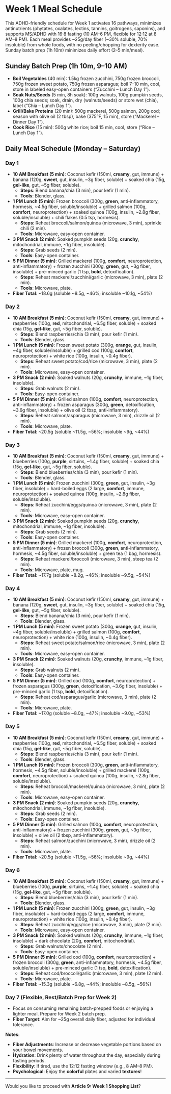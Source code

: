 # Week 1 Meal Schedule

This ADHD-friendly schedule for Week 1 activates 16 pathways, minimizes antinutrients (phytates, oxalates, lectins, tannins, goitrogens, saponins), and supports MS/ADHD with 16:8 fasting (10 AM–6 PM, flexible for 12:12 at 8 AM–8 PM). Each meal provides ~25g/day fiber (~30% soluble, 70% insoluble) from whole foods, with no peeling/chopping for dexterity ease. Sunday batch prep (1h 10m) minimizes daily effort (2–5 min/meal).

## Sunday Batch Prep (1h 10m, 9–10 AM)

- **Boil Vegetables** (40 min): 1.5kg frozen zucchini, 750g frozen broccoli, 750g frozen sweet potato, 750g frozen asparagus; boil 7–10 min, cool, store in labeled easy-open containers (“Zucchini – Lunch Day 1”).
- **Soak Nuts/Seeds** (5 min, 8h soak): 100g walnuts, 100g pumpkin seeds, 100g chia seeds; soak, drain, dry (walnuts/seeds) or store wet (chia), label (“Chia – Lunch Day 1”).
- **Grill/Bake Proteins** (20 min): 500g mackerel, 500g salmon, 200g cod; season with olive oil (2 tbsp), bake (375°F, 15 min), store (“Mackerel – Dinner Day 1”).
- **Cook Rice** (15 min): 500g white rice; boil 15 min, cool, store (“Rice – Lunch Day 1”).

## Daily Meal Schedule (Monday – Saturday)

### Day 1

- **10 AM Breakfast (5 min)**: Coconut kefir (150ml, **creamy**, gut, immune) + banana (120g, **sweet**, gut, insulin, ~3g fiber, soluble) + soaked chia (15g, **gel-like**, gut, ~5g fiber, soluble).
  - **Steps**: Blend banana/chia (3 min), pour kefir (1 min).
  - **Tools**: Blender, glass.
- **1 PM Lunch (5 min)**: Frozen broccoli (300g, **green**, anti-inflammatory, hormesis, ~4.5g fiber, soluble/insoluble) + grilled salmon (100g, **comfort**, neuroprotection) + soaked quinoa (100g, insulin, ~2.8g fiber, soluble/insoluble) + chili flakes (0.5 tsp, hormesis).
  - **Steps**: Reheat broccoli/salmon/quinoa (microwave, 3 min), sprinkle chili (2 min).
  - **Tools**: Microwave, easy-open container.
- **3 PM Snack (2 min)**: Soaked pumpkin seeds (20g, **crunchy**, mitochondrial, immune, ~1g fiber, insoluble).
  - **Steps**: Grab seeds (2 min).
  - **Tools**: Easy-open container.
- **5 PM Dinner (5 min)**: Grilled mackerel (100g, **comfort**, neuroprotection, anti-inflammatory) + frozen zucchini (300g, **green**, gut, ~3g fiber, insoluble) + pre-minced garlic (1 tsp, **bold**, detoxification).
  - **Steps**: Reheat mackerel/zucchini/garlic (microwave, 3 min), plate (2 min).
  - **Tools**: Microwave, plate.
- **Fiber Total**: ~18.6g (soluble ~8.5g, ~46%; insoluble ~10.1g, ~54%)

### Day 2

- **10 AM Breakfast (5 min)**: Coconut kefir (150ml, **creamy**, gut, immune) + raspberries (100g, **red**, mitochondrial, ~6.5g fiber, soluble) + soaked chia (15g, **gel-like**, gut, ~5g fiber, soluble).
  - **Steps**: Blend raspberries/chia (3 min), pour kefir (1 min).
  - **Tools**: Blender, glass.
- **1 PM Lunch (5 min)**: Frozen sweet potato (300g, **orange**, gut, insulin, ~4g fiber, soluble/insoluble) + grilled cod (100g, **comfort**, neuroprotection) + white rice (100g, insulin, ~0.4g fiber).
  - **Steps**: Reheat sweet potato/cod/rice (microwave, 3 min), plate (2 min).
  - **Tools**: Microwave, easy-open container.
- **3 PM Snack (2 min)**: Soaked walnuts (20g, **crunchy**, immune, ~1g fiber, insoluble).
  - **Steps**: Grab walnuts (2 min).
  - **Tools**: Easy-open container.
- **5 PM Dinner (5 min)**: Grilled salmon (100g, **comfort**, neuroprotection, anti-inflammatory) + frozen asparagus (300g, **green**, detoxification, ~3.6g fiber, insoluble) + olive oil (2 tbsp, anti-inflammatory).
  - **Steps**: Reheat salmon/asparagus (microwave, 3 min), drizzle oil (2 min).
  - **Tools**: Microwave, plate.
- **Fiber Total**: ~20.5g (soluble ~11.5g, ~56%; insoluble ~9g, ~44%)

### Day 3

- **10 AM Breakfast (5 min)**: Coconut kefir (150ml, **creamy**, gut, immune) + blueberries (100g, **purple**, sirtuins, ~1.4g fiber, soluble) + soaked chia (15g, **gel-like**, gut, ~5g fiber, soluble).
  - **Steps**: Blend blueberries/chia (3 min), pour kefir (1 min).
  - **Tools**: Blender, glass.
- **1 PM Lunch (5 min)**: Frozen zucchini (300g, **green**, gut, insulin, ~3g fiber, insoluble) + hard-boiled eggs (2 large, **comfort**, immune, neuroprotection) + soaked quinoa (100g, insulin, ~2.8g fiber, soluble/insoluble).
  - **Steps**: Reheat zucchini/eggs/quinoa (microwave, 3 min), plate (2 min).
  - **Tools**: Microwave, easy-open container.
- **3 PM Snack (2 min)**: Soaked pumpkin seeds (20g, **crunchy**, mitochondrial, immune, ~1g fiber, insoluble).
  - **Steps**: Grab seeds (2 min).
  - **Tools**: Easy-open container.
- **5 PM Dinner (5 min)**: Grilled mackerel (100g, **comfort**, neuroprotection, anti-inflammatory) + frozen broccoli (300g, **green**, anti-inflammatory, hormesis, ~4.5g fiber, soluble/insoluble) + green tea (1 bag, hormesis).
  - **Steps**: Reheat mackerel/broccoli (microwave, 3 min), steep tea (2 min).
  - **Tools**: Microwave, plate, mug.
- **Fiber Total**: ~17.7g (soluble ~8.2g, ~46%; insoluble ~9.5g, ~54%)

### Day 4

- **10 AM Breakfast (5 min)**: Coconut kefir (150ml, **creamy**, gut, immune) + banana (120g, **sweet**, gut, insulin, ~3g fiber, soluble) + soaked chia (15g, **gel-like**, gut, ~5g fiber, soluble).
  - **Steps**: Blend banana/chia (3 min), pour kefir (1 min).
  - **Tools**: Blender, glass.
- **1 PM Lunch (5 min)**: Frozen sweet potato (300g, **orange**, gut, insulin, ~4g fiber, soluble/insoluble) + grilled salmon (100g, **comfort**, neuroprotection) + white rice (100g, insulin, ~0.4g fiber).
  - **Steps**: Reheat sweet potato/salmon/rice (microwave, 3 min), plate (2 min).
  - **Tools**: Microwave, easy-open container.
- **3 PM Snack (2 min)**: Soaked walnuts (20g, **crunchy**, immune, ~1g fiber, insoluble).
  - **Steps**: Grab walnuts (2 min).
  - **Tools**: Easy-open container.
- **5 PM Dinner (5 min)**: Grilled cod (100g, **comfort**, neuroprotection) + frozen asparagus (300g, **green**, detoxification, ~3.6g fiber, insoluble) + pre-minced garlic (1 tsp, **bold**, detoxification).
  - **Steps**: Reheat cod/asparagus/garlic (microwave, 3 min), plate (2 min).
  - **Tools**: Microwave, plate.
- **Fiber Total**: ~17.0g (soluble ~8.0g, ~47%; insoluble ~9.0g, ~53%)

### Day 5

- **10 AM Breakfast (5 min)**: Coconut kefir (150ml, **creamy**, gut, immune) + raspberries (100g, **red**, mitochondrial, ~6.5g fiber, soluble) + soaked chia (15g, **gel-like**, gut, ~5g fiber, soluble).
  - **Steps**: Blend raspberries/chia (3 min), pour kefir (1 min).
  - **Tools**: Blender, glass.
- **1 PM Lunch (5 min)**: Frozen broccoli (300g, **green**, anti-inflammatory, hormesis, ~4.5g fiber, soluble/insoluble) + grilled mackerel (100g, **comfort**, neuroprotection) + soaked quinoa (100g, insulin, ~2.8g fiber, soluble/insoluble).
  - **Steps**: Reheat broccoli/mackerel/quinoa (microwave, 3 min), plate (2 min).
  - **Tools**: Microwave, easy-open container.
- **3 PM Snack (2 min)**: Soaked pumpkin seeds (20g, **crunchy**, mitochondrial, immune, ~1g fiber, insoluble).
  - **Steps**: Grab seeds (2 min).
  - **Tools**: Easy-open container.
- **5 PM Dinner (5 min)**: Grilled salmon (100g, **comfort**, neuroprotection, anti-inflammatory) + frozen zucchini (300g, **green**, gut, ~3g fiber, insoluble) + olive oil (2 tbsp, anti-inflammatory).
  - **Steps**: Reheat salmon/zucchini (microwave, 3 min), drizzle oil (2 min).
  - **Tools**: Microwave, plate.
- **Fiber Total**: ~20.5g (soluble ~11.5g, ~56%; insoluble ~9g, ~44%)

### Day 6

- **10 AM Breakfast (5 min)**: Coconut kefir (150ml, **creamy**, gut, immune) + blueberries (100g, **purple**, sirtuins, ~1.4g fiber, soluble) + soaked chia (15g, **gel-like**, gut, ~5g fiber, soluble).
  - **Steps**: Blend blueberries/chia (3 min), pour kefir (1 min).
  - **Tools**: Blender, glass.
- **1 PM Lunch (5 min)**: Frozen zucchini (300g, **green**, gut, insulin, ~3g fiber, insoluble) + hard-boiled eggs (2 large, **comfort**, immune, neuroprotection) + white rice (100g, insulin, ~0.4g fiber).
  - **Steps**: Reheat zucchini/eggs/rice (microwave, 3 min), plate (2 min).
  - **Tools**: Microwave, easy-open container.
- **3 PM Snack (2 min)**: Soaked walnuts (20g, **crunchy**, immune, ~1g fiber, insoluble) + dark chocolate (20g, **comfort**, mitochondrial).
  - **Steps**: Grab walnuts/chocolate (2 min).
  - **Tools**: Easy-open container.
- **5 PM Dinner (5 min)**: Grilled cod (100g, **comfort**, neuroprotection) + frozen broccoli (300g, **green**, anti-inflammatory, hormesis, ~4.5g fiber, soluble/insoluble) + pre-minced garlic (1 tsp, **bold**, detoxification).
  - **Steps**: Reheat cod/broccoli/garlic (microwave, 3 min), plate (2 min).
  - **Tools**: Microwave, plate.
- **Fiber Total**: ~15.3g (soluble ~6.8g, ~44%; insoluble ~8.5g, ~56%)

### Day 7 (Flexible, Rest/Batch Prep for Week 2)

- Focus on consuming remaining batch-prepped foods or enjoying a lighter meal. Prepare for Week 2 batch prep.
- **Fiber Target**: Aim for ~25g overall daily fiber, adjusted for individual tolerance.

**Notes**:

- **Fiber Adjustments**: Increase or decrease vegetable portions based on your bowel movements.
- **Hydration**: Drink plenty of water throughout the day, especially during fasting periods.
- **Flexibility**: If tired, use the 12:12 fasting window (e.g., 8 AM–8 PM).
- **Psychological**: Enjoy the **colorful** plates and varied **textures**!

---

Would you like to proceed with **Article 9: Week 1 Shopping List**?
